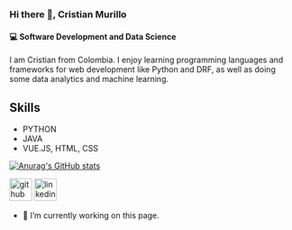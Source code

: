 ### Hi there 👋, Cristian Murillo
#### 💻 Software Development and Data Science

I am Cristian from Colombia. I enjoy learning programming languages and frameworks for web development like Python and DRF, as well as doing some data analytics and machine learning.

## Skills
* PYTHON 
* JAVA 
* VUE.JS, HTML, CSS

[![Anurag's GitHub stats](https://github-readme-stats.vercel.app/api?username=camm93)](https://github.com/anuraghazra/github-readme-stats)

[<img src='https://cdn.jsdelivr.net/npm/simple-icons@3.0.1/icons/github.svg' alt='github' height='40'>](https://github.com/https://github.com/camm93)  [<img src='https://cdn.jsdelivr.net/npm/simple-icons@3.0.1/icons/linkedin.svg' alt='linkedin' height='40'>](https://www.linkedin.com/in/www.linkedin.com/in/cristianmurillom/)   


- 🔭 I’m currently working on this page. 
